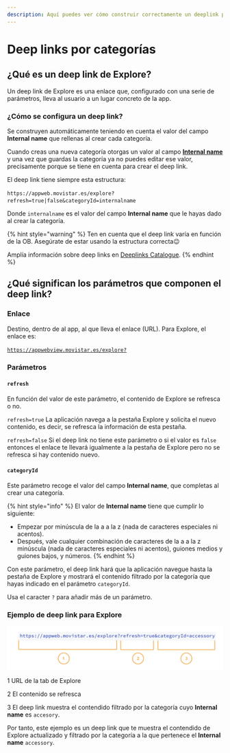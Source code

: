 ```yaml
---
description: Aquí puedes ver cómo construir correctamente un deeplink para Explore
---
```


# Deep links por categorías

## ¿Qué es un deep link de Explore?

Un deep link de Explore es una enlace que, configurado con una serie de parámetros, lleva al usuario a un lugar concreto de la app. 

### **¿Cómo se configura un deep link?**

Se construyen automáticamente teniendo en cuenta el valor del campo **Internal name** que rellenas al crear cada categoría.

Cuando creas una nueva categoría otorgas un valor al campo [**Internal name**](categoria/crear-categoria.md) y una vez que guardas la categoría ya no puedes editar ese valor, precisamente porque se tiene en cuenta para crear el deep link.

El deep link tiene siempre esta estructura:

`https://appweb.movistar.es/explore?refresh=true|false&categoryId=internalname`

Donde `internalname` es el valor del campo **Internal name** que le hayas dado al crear la categoría.

{% hint style="warning" %}
Ten en cuenta que el deep link varía en función de la OB. Asegúrate de estar usando la estructura correcta😉 

Amplía información sobre deep links en [Deeplinks Catalogue](https://tef-novum.gitbook.io/novum/develop/deeplinks-catalog).
{% endhint %}

## ¿Qué significan los parámetros que componen el deep link?

### Enlace

Destino, dentro de al app, al que lleva el enlace \(URL\). Para Explore, el enlace es:

[`https://appwebview.movistar.es/explore?`](https://appwebview.movistar.es/explore?)

### Parámetros

#### `refresh`

En función del valor de este parámetro, el contenido de Explore se refresca o no.

`refresh=true` La aplicación navega a la pestaña Explore y solicita el nuevo contenido, es decir, se refresca la información de esta pestaña.

`refresh=false` Si el deep link no tiene este parámetro o si el valor es `false` entonces el enlace te llevará igualmente a la pestaña de Explore pero no se refresca si hay contenido nuevo.

#### `categoryId`

Este parámetro recoge el valor del campo **Internal name**, que completas al crear una categoría.

{% hint style="info" %}
El valor de **Internal name** tiene que cumplir lo siguiente:

* Empezar por minúscula de la a a la z \(nada de caracteres especiales ni acentos\).
* Después, vale cualquier combinación de caracteres de la a a la z minúscula \(nada de caracteres especiales ni acentos\), guiones medios y guiones bajos, y números.
{% endhint %}

Con este parámetro, el deep link hará que la aplicación navegue hasta la pestaña de Explore y mostrará el contenido filtrado por la categoría que hayas indicado en el parámetro `categoryId`.

Usa el caracter `?` para añadir más de un parámetro.

### Ejemplo de deep link para Explore

![Ejemplo deep link de Explore](.gitbook/assets/ejemplo_deep_link_explore.png)

1 URL de la tab de Explore

2 El contenido se refresca

3 El deep link muestra el contendido filtrado por la categoría cuyo **Internal name** es `accesory`.

Por tanto, este ejemplo es un deep link que te muestra el contendido de Explore actualizado y filtrado por la categoría a la que pertenece el **Internal name** `accessory`.

